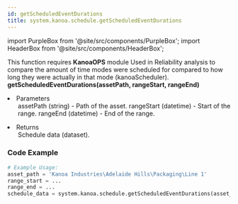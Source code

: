 ```yaml
---
id: getScheduledEventDurations
title: system.kanoa.schedule.getScheduledEventDurations
---
```


import PurpleBox from '@site/src/components/PurpleBox';
import HeaderBox from '@site/src/components/HeaderBox';

<PurpleBox>This function requires <b>KanoaOPS</b> module</PurpleBox>
<HeaderBox header="Description">
    Used in Reliability analysis to compare the amount of time modes were scheduled for compared to how long they were actually in that mode (kanoaScheduler).
</HeaderBox>
<HeaderBox header="Syntax">
    <b>getScheduledEventDurations(assetPath, rangeStart, rangeEnd)</b>
    <li>Parameters <br />
        <ul>
            assetPath (string) - Path of the asset.
            rangeStart (datetime) - Start of the range.
            rangeEnd (datetime) - End of the range.
        </ul>
    </li>
    <li>Returns <br />
        <ul>Schedule data (dataset).</ul>
    </li>
</HeaderBox>

### Code Example

```python
# Example Usage:
asset_path = 'Kanoa Industries\Adelaide Hills\Packaging\Line 1'
range_start = ...
range_end = ...
schedule_data = system.kanoa.schedule.getScheduledEventDurations(asset_path, range_start, range_end)

